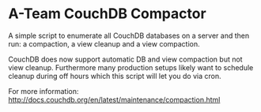 # A-Team CouchDB Compactor

A simple script to enumerate all CouchDB databases on a server and then run: a compaction, a view cleanup and a view compaction.

CouchDB does now support automatic DB and view compaction but not view cleanup.  Furthermore many production setups likely want to schedule cleanup during off hours which this script will let you do via cron.

For more information: http://docs.couchdb.org/en/latest/maintenance/compaction.html
